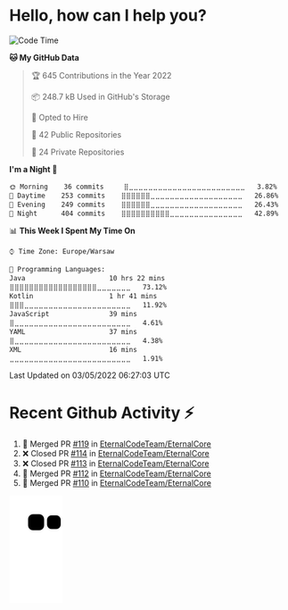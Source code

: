 <h1>Hello, how can I help you? <img src="https://raw.githubusercontent.com/bastianleicht/bastianleicht/master/assets/wave.gif" width="30px" alt=""></h1>

<!--START_SECTION:waka-->
![Code Time](http://img.shields.io/badge/Code%20Time-197%20hrs%2022%20mins-blue)

**🐱 My GitHub Data** 

> 🏆 645 Contributions in the Year 2022
 > 
> 📦 248.7 kB Used in GitHub's Storage 
 > 
> 💼 Opted to Hire
 > 
> 📜 42 Public Repositories 
 > 
> 🔑 24 Private Repositories  
 > 
**I'm a Night 🦉** 

```text
🌞 Morning    36 commits     ⣿⣀⣀⣀⣀⣀⣀⣀⣀⣀⣀⣀⣀⣀⣀⣀⣀⣀⣀⣀⣀⣀⣀⣀⣀   3.82% 
🌆 Daytime    253 commits    ⣿⣿⣿⣿⣿⣿⣀⣀⣀⣀⣀⣀⣀⣀⣀⣀⣀⣀⣀⣀⣀⣀⣀⣀⣀   26.86% 
🌃 Evening    249 commits    ⣿⣿⣿⣿⣿⣿⣀⣀⣀⣀⣀⣀⣀⣀⣀⣀⣀⣀⣀⣀⣀⣀⣀⣀⣀   26.43% 
🌙 Night      404 commits    ⣿⣿⣿⣿⣿⣿⣿⣿⣿⣿⣀⣀⣀⣀⣀⣀⣀⣀⣀⣀⣀⣀⣀⣀⣀   42.89%

```


📊 **This Week I Spent My Time On** 

```text
⌚︎ Time Zone: Europe/Warsaw

💬 Programming Languages: 
Java                     10 hrs 22 mins      ⣿⣿⣿⣿⣿⣿⣿⣿⣿⣿⣿⣿⣿⣿⣿⣿⣿⣿⣀⣀⣀⣀⣀⣀⣀   73.12% 
Kotlin                   1 hr 41 mins        ⣿⣿⣿⣀⣀⣀⣀⣀⣀⣀⣀⣀⣀⣀⣀⣀⣀⣀⣀⣀⣀⣀⣀⣀⣀   11.92% 
JavaScript               39 mins             ⣿⣀⣀⣀⣀⣀⣀⣀⣀⣀⣀⣀⣀⣀⣀⣀⣀⣀⣀⣀⣀⣀⣀⣀⣀   4.61% 
YAML                     37 mins             ⣿⣀⣀⣀⣀⣀⣀⣀⣀⣀⣀⣀⣀⣀⣀⣀⣀⣀⣀⣀⣀⣀⣀⣀⣀   4.38% 
XML                      16 mins             ⣀⣀⣀⣀⣀⣀⣀⣀⣀⣀⣀⣀⣀⣀⣀⣀⣀⣀⣀⣀⣀⣀⣀⣀⣀   1.91%

```


 Last Updated on 03/05/2022 06:27:03 UTC
<!--END_SECTION:waka-->

# Recent Github Activity ⚡
<!--START_SECTION:activity-->
1. 🎉 Merged PR [#119](https://github.com/EternalCodeTeam/EternalCore/pull/119) in [EternalCodeTeam/EternalCore](https://github.com/EternalCodeTeam/EternalCore)
2. ❌ Closed PR [#114](https://github.com/EternalCodeTeam/EternalCore/pull/114) in [EternalCodeTeam/EternalCore](https://github.com/EternalCodeTeam/EternalCore)
3. ❌ Closed PR [#113](https://github.com/EternalCodeTeam/EternalCore/pull/113) in [EternalCodeTeam/EternalCore](https://github.com/EternalCodeTeam/EternalCore)
4. 🎉 Merged PR [#112](https://github.com/EternalCodeTeam/EternalCore/pull/112) in [EternalCodeTeam/EternalCore](https://github.com/EternalCodeTeam/EternalCore)
5. 🎉 Merged PR [#110](https://github.com/EternalCodeTeam/EternalCore/pull/110) in [EternalCodeTeam/EternalCore](https://github.com/EternalCodeTeam/EternalCore)
<!--END_SECTION:activity-->


  ![Snake animation](https://github.com/rafaballerini/rafaballerini/blob/output/github-contribution-grid-snake.svg)
